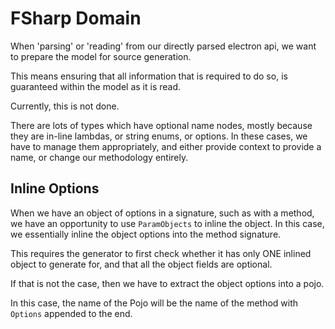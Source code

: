 ﻿# FSharp Domain

When 'parsing' or 'reading' from our directly parsed electron api, we want to prepare the model for source generation.

This means ensuring that all information that is required to do so, is guaranteed within the model as it is read.

Currently, this is not done.

There are lots of types which have optional name nodes, mostly because they are in-line lambdas, or string enums, or options. In these cases, we have to manage them appropriately, and either provide context to provide a name, or change our methodology entirely.

## Inline Options

When we have an object of options in a signature, such as with a method, we have an opportunity to use `ParamObjects` to inline the object. In this case, we essentially inline the object options into the method signature.

This requires the generator to first check whether it has only ONE inlined object to generate for, and that all the object fields are optional.

If that is not the case, then we have to extract the object options into a pojo.

In this case, the name of the Pojo will be the name of the method with `Options` appended to the end.
